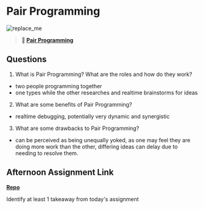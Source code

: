 # Pair Programming

![replace_me](https://codeworks.blob.core.windows.net/public/assets/img/illustrations/placeholder.svg)

> **📖 [Pair Programming](https://codeworksacademy.com/fs-student-guide/resources/wk7/01-Pair-Programming)**

## Questions

1. What is Pair Programming? What are the roles and how do they work?
 - two people programming together
 - one types while the other researches and realtime brainstorms for ideas
2. What are some benefits of Pair Programming?
 - realtime debugging, potentially very dynamic and synergistic
3. What are some drawbacks to Pair Programming?
 - can be perceived as being unequally yoked, as one may feel they are doing more work than the other, differing ideas can delay due to needing to resolve them.
## Afternoon Assignment Link

**[Repo](https://github.com/DaneBarber/PostIt)**

Identify at least 1 takeaway from today's assignment
